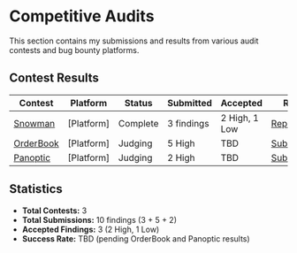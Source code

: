 # Competitive Audits

This section contains my submissions and results from various audit contests and bug bounty platforms.

## Contest Results

| Contest | Platform | Status | Submitted | Accepted | Report |
|---------|----------|--------|-----------|----------|---------|
| [Snowman](./snowman/) | [Platform] | Complete | 3 findings | 2 High, 1 Low | [Report](./snowman/snowman-findings.md) |
| [OrderBook](./orderbook/) | [Platform] | Judging | 5 High | TBD | [Submissions](./orderbook-audit-codehawks/findings.md) |
| [Panoptic](./panoptic-audit-code4arena) | [Platform] | Judging | 2 High | TBD | [Submissions](./panoptic-audit-code4arena/findings.md) |

## Statistics

- **Total Contests:** 3
- **Total Submissions:** 10 findings (3 + 5 + 2)
- **Accepted Findings:** 3 (2 High, 1 Low)
- **Success Rate:** TBD (pending OrderBook and Panoptic results)
